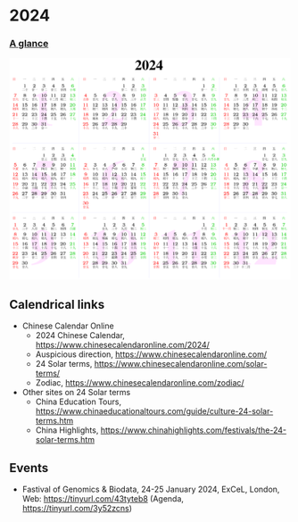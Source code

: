 # 2024

### [A glance](https://www.calendarpedia.co.uk/download/calendar-2024-landscape-year-at-a-glance-in-colour.pdf)

![Calendar](2024.png)

## Calendrical links

- Chinese Calendar Online
    - 2024 Chinese Calendar, <https://www.chinesecalendaronline.com/2024/>
    - Auspicious direction, <https://www.chinesecalendaronline.com/>
    - 24 Solar terms, <https://www.chinesecalendaronline.com/solar-terms/> 
    - Zodiac, <https://www.chinesecalendaronline.com/zodiac/>
- Other sites on 24 Solar terms
    - China Education Tours, <https://www.chinaeducationaltours.com/guide/culture-24-solar-terms.htm>
    - China Highlights, <https://www.chinahighlights.com/festivals/the-24-solar-terms.htm>

## Events

- Fastival of Genomics & Biodata, 24-25 January 2024, ExCeL, London, Web: <https://tinyurl.com/43tyteb8> (Agenda, <https://tinyurl.com/3y52zcns>)
